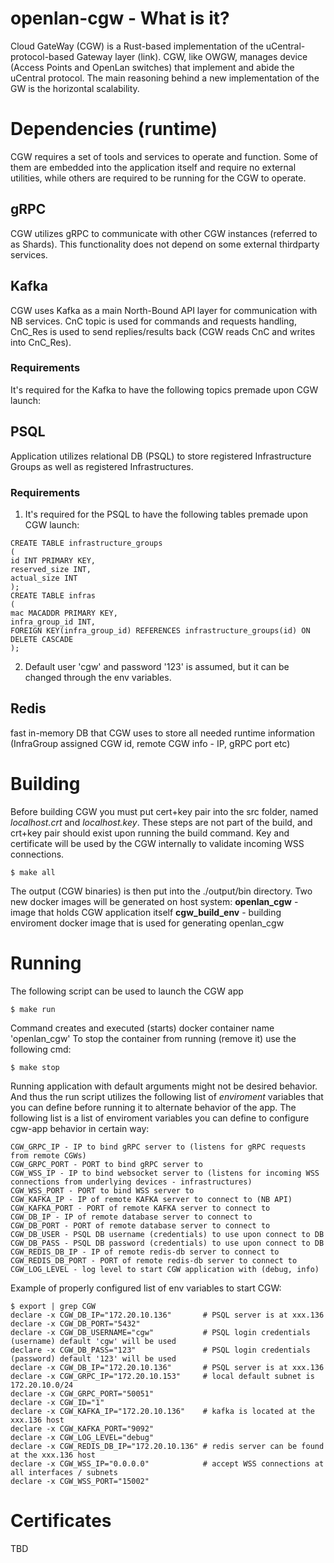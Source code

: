 # openlan-cgw - What is it?
Cloud GateWay (CGW) is a Rust-based implementation of the uCentral-protocol-based Gateway layer (link).
CGW, like OWGW, manages device (Access Points and OpenLan switches) that implement and abide the uCentral protocol.
The main reasoning behind a new implementation of the GW is the horizontal scalability.
# Dependencies (runtime)
CGW requires a set of tools and services to operate and function. Some of them are embedded into the application itself and require no external utilities,
while others are required to be running for the CGW to operate.
## gRPC
CGW utilizes gRPC to communicate with other CGW instances (referred to as Shards). This functionality does not depend on some external thirdparty services.
## Kafka
CGW uses Kafka as a main North-Bound API layer for communication with NB services. CnC topic is used for commands and requests handling, CnC_Res is used to send replies/results back (CGW reads CnC and writes into CnC_Res).
### Requirements
It's required for the Kafka to have the following topics premade upon CGW launch:
## PSQL
Application utilizes relational DB (PSQL) to store registered Infrastructure Groups as well as registered Infrastructures.
### Requirements
1. It's required for the PSQL to have the following tables premade upon CGW launch:
```
CREATE TABLE infrastructure_groups
(
id INT PRIMARY KEY,
reserved_size INT,
actual_size INT
);
CREATE TABLE infras
(
mac MACADDR PRIMARY KEY,
infra_group_id INT,
FOREIGN KEY(infra_group_id) REFERENCES infrastructure_groups(id) ON DELETE CASCADE
);
```
2. Default user 'cgw' and password '123' is assumed, but it can be changed through the env variables.
## Redis
fast in-memory DB that CGW uses to store all needed runtime information (InfraGroup assigned CGW id, remote CGW info - IP, gRPC port etc)
# Building
Before building CGW you must put cert+key pair into the src folder, named *localhost.crt* and *localhost.key*.
These steps are not part of the build, and crt+key pair should exist upon running the build command.
Key and certificate will be used by the CGW internally to validate incoming WSS connections.
```console
$ make all
```
The output (CGW binaries) is then put into the ./output/bin directory.
Two new docker images will be generated on host system:
**openlan_cgw** - image that holds CGW application itself
**cgw_build_env** - building enviroment docker image that is used for generating openlan_cgw
# Running
The following script can be used to launch the CGW app
```console
$ make run
```
Command creates and executed (starts) docker container name 'openlan_cgw'
To stop the container from running (remove it) use the following cmd:
```console
$ make stop
```
Running application with default arguments might not be desired behavior.
And thus the run script utilizes the following list of *enviroment* variables that you can define before running it to alternate behavior of the app.
The following list is a list of enviroment variables you can define to configure cgw-app behavior in certain way:
```
CGW_GRPC_IP - IP to bind gRPC server to (listens for gRPC requests from remote CGWs)
CGW_GRPC_PORT - PORT to bind gRPC server to
CGW_WSS_IP - IP to bind websocket server to (listens for incoming WSS connections from underlying devices - infrastructures)
CGW_WSS_PORT - PORT to bind WSS server to
CGW_KAFKA_IP - IP of remote KAFKA server to connect to (NB API)
CGW_KAFKA_PORT - PORT of remote KAFKA server to connect to
CGW_DB_IP - IP of remote database server to connect to
CGW_DB_PORT - PORT of remote database server to connect to
CGW_DB_USER - PSQL DB username (credentials) to use upon connect to DB
CGW_DB_PASS - PSQL DB password (credentials) to use upon connect to DB
CGW_REDIS_DB_IP - IP of remote redis-db server to connect to
CGW_REDIS_DB_PORT - PORT of remote redis-db server to connect to
CGW_LOG_LEVEL - log level to start CGW application with (debug, info)
```

Example of properly configured list of env variables to start CGW:
```console
$ export | grep CGW
declare -x CGW_DB_IP="172.20.10.136"       # PSQL server is at xxx.136
declare -x CGW_DB_PORT="5432"
declare -x CGW_DB_USERNAME="cgw"           # PSQL login credentials (username) default 'cgw' will be used
declare -x CGW_DB_PASS="123"               # PSQL login credentials (password) default '123' will be used
declare -x CGW_DB_IP="172.20.10.136"       # PSQL server is at xxx.136
declare -x CGW_GRPC_IP="172.20.10.153"     # local default subnet is 172.20.10.0/24
declare -x CGW_GRPC_PORT="50051"
declare -x CGW_ID="1"
declare -x CGW_KAFKA_IP="172.20.10.136"    # kafka is located at the xxx.136 host
declare -x CGW_KAFKA_PORT="9092"
declare -x CGW_LOG_LEVEL="debug"
declare -x CGW_REDIS_DB_IP="172.20.10.136" # redis server can be found at the xxx.136 host
declare -x CGW_WSS_IP="0.0.0.0"            # accept WSS connections at all interfaces / subnets
declare -x CGW_WSS_PORT="15002"
```
# Certificates
TBD
